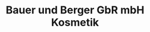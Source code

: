 ---
title: "Bauer und Berger GbR mbH Kosmetik"
url: /koethen-anhalt/bauer-und-berger-gbr-mbh-kosmetik/
shop: Kosmetik
---